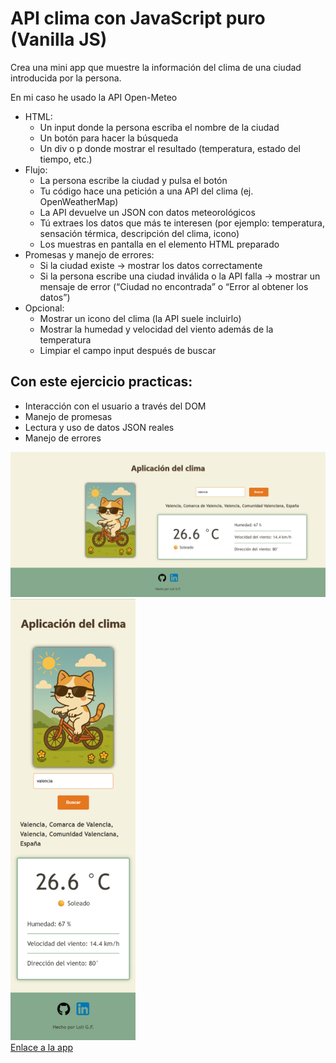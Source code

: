 <h1>API clima con JavaScript puro (Vanilla JS)</h1>

<p>Crea una mini app que muestre la información del clima de una ciudad introducida por la persona.</p>
<p>En mi caso he usado la API Open-Meteo</p>

<ul>
    <li>HTML:
        <ul>
            <li>Un input donde la persona escriba el nombre de la ciudad</li>
            <li>Un botón para hacer la búsqueda</li>
            <li>Un div o p donde mostrar el resultado (temperatura, estado del tiempo, etc.)</li>
        </ul>
    </li>
    <li>Flujo:
        <ul>
            <li>La persona escribe la ciudad y pulsa el botón</li>
            <li>Tu código hace una petición a una API del clima (ej. OpenWeatherMap)</li>
            <li>La API devuelve un JSON con datos meteorológicos</li>
            <li>Tú extraes los datos que más te interesen (por ejemplo: temperatura, sensación térmica, descripción del clima, icono)</li>
            <li>Los muestras en pantalla en el elemento HTML preparado</li>
        </ul>
    </li>
    <li>Promesas y manejo de errores:
        <ul>
            <li>Si la ciudad existe → mostrar los datos correctamente</li>
            <li>Si la persona escribe una ciudad inválida o la API falla → mostrar un mensaje de error (“Ciudad no encontrada” o “Error al obtener los datos”)</li>
        </ul>
    </li>
    <li>Opcional:
        <ul>
            <li>Mostrar un icono del clima (la API suele incluirlo)</li>
            <li>Mostrar la humedad y velocidad del viento además de la temperatura</li>
            <li>Limpiar el campo input después de buscar</li>
        </ul>
    </li>
</ul>

<h2>Con este ejercicio practicas:</h2>
<ul>
    <li>Interacción con el usuario a través del DOM</li>
    <li>Manejo de promesas</li>
    <li>Lectura y uso de datos JSON reales</li>
    <li>Manejo de errores</li>
</ul>

<img src="modo-pc.png" alt="Aplicación del clima visto desde el PC">
<br>
<img src="modo-movil.png" alt="Aplicación del clima visto desde el móvil" width="200px">
<br>
<a href="https://loli-digital.github.io/app-clima-javascript/" target="_blank">Enlace a la app</a>
